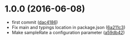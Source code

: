<a name="1.0.0"></a>
# 1.0.0 (2016-06-08)

* first commit ([dac4186](https://github.com/daptiv/daptiv-metrics-logger/commit/dac4186))
* Fix main and typings location in package.json ([6a211c3](https://github.com/daptiv/daptiv-metrics-logger/commit/6a211c3))
* Make sampleRate a configuration parameter ([a59db42](https://github.com/daptiv/daptiv-metrics-logger/commit/a59db42))



